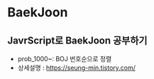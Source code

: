 # BaekJoon
 ## JavrScript로 BaekJoon 공부하기
  
 * prob_1000~: BOJ 번호순으로 정렬
 * 상세설명 : https://seung-min.tistory.com/
